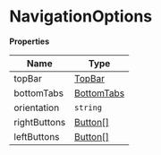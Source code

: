 <h1>NavigationOptions</h1>

**Properties**

| Name | Type |
| --- | --- |
| topBar | <a href="https://wix.github.io/react-native-navigation/v2/#/docs/options/TopBar">TopBar</a> | 
| bottomTabs | <a href="https://wix.github.io/react-native-navigation/v2/#/docs/options/BottomTabs">BottomTabs</a> | 
| orientation | <code>string</code> | 
| rightButtons | <a href="https://wix.github.io/react-native-navigation/v2/#/docs/options/Button">Button[]</a> | 
| leftButtons | <a href="https://wix.github.io/react-native-navigation/v2/#/docs/options/Button">Button[]</a> | 

